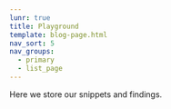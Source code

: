 ```yaml
---
lunr: true
title: Playground
template: blog-page.html
nav_sort: 5
nav_groups:
  - primary
  - list_page
---
```


Here we store our snippets and findings.